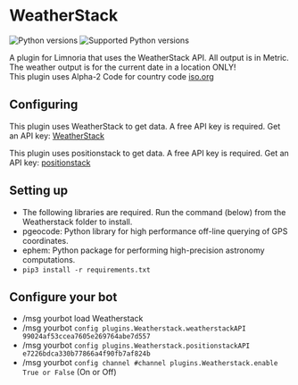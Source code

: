 # WeatherStack

![Python versions](https://img.shields.io/badge/Python-version-blue) ![Supported Python versions](https://img.shields.io/badge/3.9%2C%203.10%2C%203.11-blue.svg)

A plugin for Limnoria that uses the WeatherStack API. All output is in Metric.\
The weather output is for the current date in a location ONLY!\
This plugin uses Alpha-2 Code for country code [iso.org](https://www.iso.org/obp/ui#iso:pub:PUB500001:en)

## Configuring

This plugin uses WeatherStack to get data. A free API key is required.
Get an API key: [WeatherStack](https://weatherstack.com//)

This plugin uses positionstack to get data. A free API key is required.
Get an API key: [positionstack](https://positionstack.com/)

## Setting up

* The following libraries are required. Run the command (below) from the Weatherstack folder to install.
* pgeocode: Python library for high performance off-line querying of GPS coordinates.
* ephem: Python package for performing high-precision astronomy computations.
* `pip3 install -r requirements.txt`

## Configure your bot

* /msg yourbot load Weatherstack
* /msg yourbot `config plugins.Weatherstack.weatherstackAPI 99024af53ccea7605e269764abe7d557`
* /msg yourbot `config plugins.Weatherstack.positionstackAPI e7226bdca330b77866a4f90fb7af824b`
* /msg yourbot `config channel #channel plugins.Weatherstack.enable True or False` (On or Off)